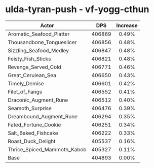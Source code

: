 # ulda-tyran-push - vf-yogg-cthun
| Actor | DPS | Increase |
|---|:---:|:---:|
|Aromatic_Seafood_Platter|406869|0.49%|
|Thousandbone_Tongueslicer|406856|0.48%|
|Sizzling_Seafood_Medley|406847|0.48%|
|Feisty_Fish_Sticks|406821|0.48%|
|Revenge_Served_Cold|406771|0.46%|
|Great_Cerulean_Sea|406650|0.43%|
|Timely_Demise|406601|0.42%|
|Filet_of_Fangs|406552|0.41%|
|Draconic_Augment_Rune|406512|0.40%|
|Seamoth_Surprise|406476|0.39%|
|Dreambound_Augment_Rune|406294|0.35%|
|Fated_Fortune_Cookie|406251|0.34%|
|Salt_Baked_Fishcake|406222|0.33%|
|Roast_Duck_Delight|405537|0.16%|
|Thrice_Spiced_Mammoth_Kabob|405327|0.11%|
|Base|404893|0.00%|
